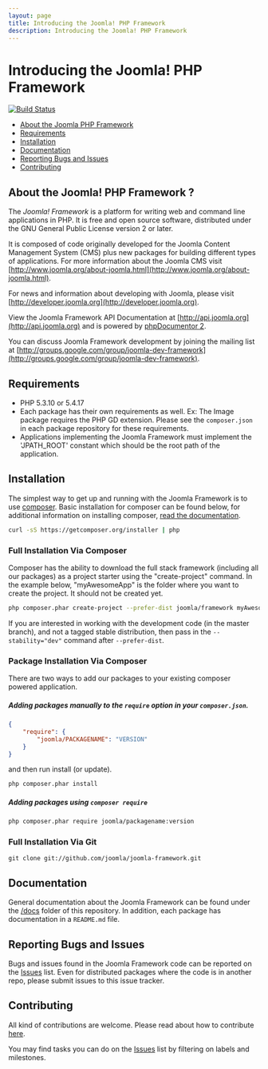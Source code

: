```yaml
---
layout: page
title: Introducing the Joomla! PHP Framework
description: Introducing the Joomla! PHP Framework
---
```


# Introducing the Joomla! PHP Framework

[![Build Status](https://travis-ci.org/joomla/joomla-framework.png?branch=master)](https://travis-ci.org/joomla/joomla-framework)

* [About the Joomla PHP Framework](#about)
* [Requirements](#requirements)
* [Installation](#installation)
* [Documentation](#documentation)
* [Reporting Bugs and Issues](#bugs)
* [Contributing](#contributing)

## <a name="about"></a>About the Joomla! PHP Framework ?

The _Joomla! Framework_ is a platform for writing web and command line applications in PHP.
It is free and open source software, distributed under the GNU General Public License version 2 or later.

It is composed of code originally developed for the Joomla Content Management System (CMS) plus new packages for building different types of applications.
For more information about the Joomla CMS visit [http://www.joomla.org/about-joomla.html](http://www.joomla.org/about-joomla.html).

For news and information about developing with Joomla, please visit [http://developer.joomla.org](http://developer.joomla.org).

View the Joomla Framework API Documentation at [http://api.joomla.org](http://api.joomla.org) and is powered by [phpDocumentor 2](http://www.phpdoc.org).

You can discuss Joomla Framework development by joining the mailing list at [http://groups.google.com/group/joomla-dev-framework](http://groups.google.com/group/joomla-dev-framework).

## <a name="requirements"></a>Requirements

- PHP 5.3.10 or 5.4.17
- Each package has their own requirements as well. Ex: The Image package requires the PHP GD extension. Please see the `composer.json` in each package repository for these requirements.
- Applications implementing the Joomla Framework must implement the 'JPATH_ROOT' constant which should be the root path of the application.

## <a name="installation"></a>Installation

The simplest way to get up and running with the Joomla Framework is to use [composer](http://getcomposer.org). Basic installation for composer can be found below, for additional information on installing composer, [read the documentation](http://getcomposer.org/doc/00-intro.md#installation-nix).

```sh
curl -sS https://getcomposer.org/installer | php
```

### Full Installation Via Composer

Composer has the ability to download the full stack framework (including all our packages) as a project starter using the "create-project" command. In the example below, "myAwesomeApp" is the folder where you want to create the project. It should not be created yet.

```sh
php composer.phar create-project --prefer-dist joomla/framework myAwesomeApp
```

If you are interested in working with the development code (in the master branch), and not a tagged stable distribution, then pass in the `--stability="dev"` command after `--prefer-dist`.

### Package Installation Via Composer

There are two ways to add our packages to your existing composer powered application.

##### Adding packages manually to the `require` option in your `composer.json`.

```json
{
    "require": {
        "joomla/PACKAGENAME": "VERSION"
    }
}
```
and then run install (or update).
```sh
php composer.phar install
```

##### Adding packages using `composer require`

```sh
php composer.phar require joomla/packagename:version
```

### Full Installation Via Git

`git clone git://github.com/joomla/joomla-framework.git`


## <a name="documentation"></a>Documentation

General documentation about the Joomla Framework can be found under the [/docs](docs/) folder of this repository. In addition, each package has documentation in a `README.md` file.


## <a name="bugs"></a>Reporting Bugs and Issues

Bugs and issues found in the Joomla Framework code can be reported on the [Issues](https://github.com/joomla/joomla-framework/issues) list. Even for distributed packages where the code is in another repo, please submit issues to this issue tracker.


## <a name="contributing"></a>Contributing

All kind of contributions are welcome. Please read about how to contribute [here](CONTRIBUTING.markdown).

You may find tasks you can do on the [Issues](https://github.com/joomla/joomla-framework/issues) list by filtering on labels and milestones.
